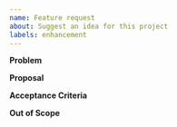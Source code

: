 ```yaml
---
name: Feature request
about: Suggest an idea for this project
labels: enhancement
---
```


**Problem**

**Proposal**

**Acceptance Criteria**

**Out of Scope**
